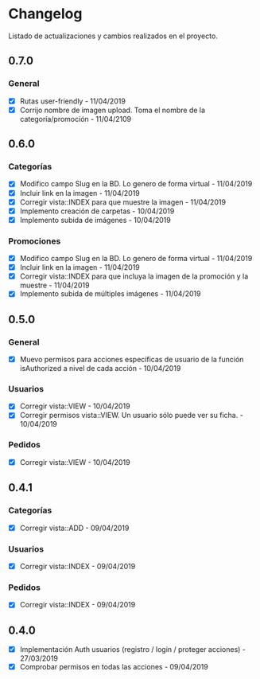 # Changelog

Listado de actualizaciones y cambios realizados en el proyecto.

## 0.7.0

### General

- [x] Rutas user-friendly - 11/04/2019
- [x] Corrijo nombre de imagen upload. Toma el nombre de la categoría/promoción - 11/04/2109

## 0.6.0

### Categorías

- [x] Modifico campo Slug en la BD. Lo genero de forma virtual - 11/04/2019
- [x] Incluir link en la imagen - 11/04/2019
- [x] Corregir vista::INDEX para que muestre la imagen - 11/04/2019
- [x] Implemento creación de carpetas - 10/04/2019
- [x] Implemento subida de imágenes - 10/04/2019

### Promociones

- [x] Modifico campo Slug en la BD. Lo genero de forma virtual - 11/04/2019
- [x] Incluir link en la imagen - 11/04/2019
- [x] Corregir vista::INDEX para que incluya la imagen de la promoción y la muestre - 11/04/2019
- [x] Implemento subida de múltiples imágenes - 11/04/2019

## 0.5.0

### General

- [x] Muevo permisos para acciones específicas de usuario de la función isAuthorized a nivel de cada acción - 10/04/2019

### Usuarios

- [x] Corregir vista::VIEW - 10/04/2019
- [x] Corregir permisos vista::VIEW. Un usuario sólo puede ver su ficha. - 10/04/2019

### Pedidos

- [x] Corregir vista::VIEW - 10/04/2019

## 0.4.1

### Categorías

- [x] Corregir vista::ADD - 09/04/2019

### Usuarios

- [x] Corregir vista::INDEX - 09/04/2019

### Pedidos

- [x] Corregir vista::INDEX - 09/04/2019

## 0.4.0

- [x] Implementación Auth usuarios (registro / login / proteger acciones) - 27/03/2019
- [x] Comprobar permisos en todas las acciones - 09/04/2019